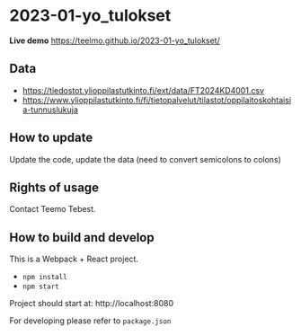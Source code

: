 # 2023-01-yo_tulokset

**Live demo** https://teelmo.github.io/2023-01-yo_tulokset/

## Data

* https://tiedostot.ylioppilastutkinto.fi/ext/data/FT2024KD4001.csv
* https://www.ylioppilastutkinto.fi/fi/tietopalvelut/tilastot/oppilaitoskohtaisia-tunnuslukuja

## How to update

Update the code, update the data (need to convert semicolons to colons)

## Rights of usage

Contact Teemo Tebest.

## How to build and develop

This is a Webpack + React project.

* `npm install`
* `npm start`

Project should start at: http://localhost:8080

For developing please refer to `package.json`